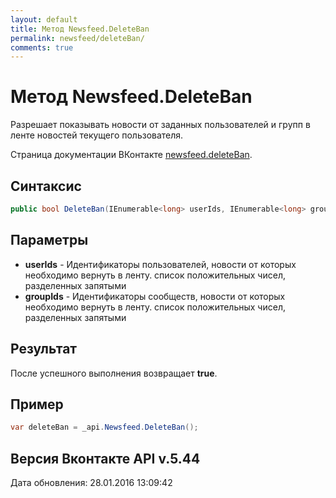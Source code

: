 ```yaml
---
layout: default
title: Метод Newsfeed.DeleteBan
permalink: newsfeed/deleteBan/
comments: true
---
```

# Метод Newsfeed.DeleteBan
Разрешает показывать новости от заданных пользователей и групп в ленте новостей текущего пользователя.

Страница документации ВКонтакте [newsfeed.deleteBan](https://vk.com/dev/newsfeed.deleteBan).

## Синтаксис
``` csharp
public bool DeleteBan(IEnumerable<long> userIds, IEnumerable<long> groupIds)
```

## Параметры
+ **userIds** - Идентификаторы пользователей, новости от которых необходимо вернуть в ленту. список положительных чисел, разделенных запятыми
+ **groupIds** - Идентификаторы сообществ, новости от которых необходимо вернуть в ленту. список положительных чисел, разделенных запятыми

## Результат
После успешного выполнения возвращает **true**.

## Пример
``` csharp
var deleteBan = _api.Newsfeed.DeleteBan();
```

## Версия Вконтакте API v.5.44
Дата обновления: 28.01.2016 13:09:42

